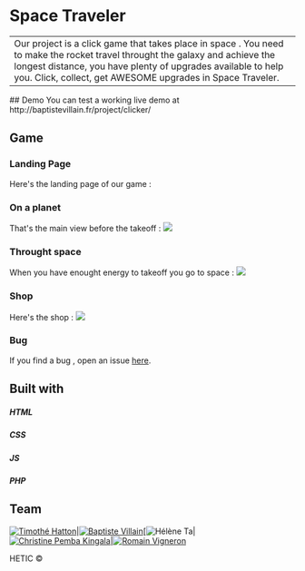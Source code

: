 # Space Traveler
<table>
	<tr>
		<td>
			Our project is a click game that takes place in space .
			You need to make the rocket travel throught the galaxy and achieve the longest distance, you have plenty of upgrades available to help you. Click, collect, get AWESOME upgrades in Space Traveler.
		</td>
	</tr>
</table>
## Demo
You can test a working live demo at http://baptistevillain.fr/project/clicker/

## Game

### Landing Page
Here's the landing page of our game :

<!-- ![](PHOTO OU GIF) -->

### On a planet
That's the main view before the takeoff :
![](http://baptistevillain.fr/project/clicker/gif-3.gif)

### Throught space
When you have enought energy to takeoff you go to space :
![](http://baptistevillain.fr/project/clicker/gif-2.gif)
### Shop	
Here's the shop : 
![](http://baptistevillain.fr/project/clicker/gif-1.gif)
### Bug

If you find a bug , open an issue [here](https://github.com/BaptisteVillain/Game_clicker/issues).

## Built with 

##### HTML
##### CSS
##### JS
##### PHP

## Team

[![Timothé Hatton](https://avatars0.githubusercontent.com/u/17114378?v=3&s=144)](https://github.com/timothee-h)|[![Baptiste Villain](https://avatars0.githubusercontent.com/u/17247097?v=3&s=144)](https://github.com/BaptisteVillain)[![Hélène Ta](https://avatars3.githubusercontent.com/u/17271978?v=3&s=144)|[![Christine Pemba Kingala](https://avatars2.githubusercontent.com/u/17247202?v=3&s=144)](https://github.com/kristinee3)|[![Romain Vigneron](https://avatars2.githubusercontent.com/u/17247202?v=3&s=144)](https://github.com/RomainVS)

HETIC ©
